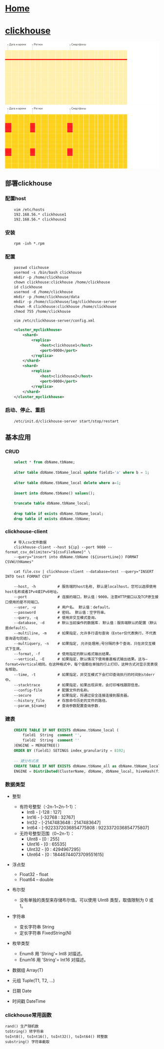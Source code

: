 # [Home](../README.md)
# [clickhouse](https://clickhouse.tech/docs/zh/)
![clickhouse](../images/clickhouse1.webp)
![clickhouse](../images/clickhouse.webp)
## 部署clickhouse
### 配置host
```shell
	vim /etc/hosts
	192.168.56.* clickhouse1
	192.168.56.* clickhouse2
```
### 安装
```shell
	rpm -ivh *.rpm
```
### 配置
```shell
	passwd clichouse
	usermod -s /bin/bash clickhouse
	mkdir -p /home/clickhouse
	chown clickhouse:clickhouse /home/clickhouse
	id clickhouse
	usermod -d /home/clickhouse
	mkdir -p /home/clickhouse/data
	mkdir -p /home/clickhouse/log/clickhouse-server
	chown -R clickhouse:clickhouse /home/clickhouse
	chmod 755 /home/clickhouse
```
```shell
	vim /etc/clickhouse-server/config.xml
```
```xml
	<cluster_myclickhouse>
	    <shard>
	        <replica>
	            <host>clickhouse1</host>
	            <port>9000</port>
	        </replica>
	    </shard>
	    <shard>
	        <replica>
	            <host>clickhouse2</host>
	            <port>9000</port>
	        </replica>
	    </shard>
	</cluster_myclickhouse>
```
### 启动、停止、重启
```shell
	/etc/init.d/clickhouse-server start/stop/restart
```
## 基本应用
### CRUD
```sql
	select * from dbName.tbName;

	alter table dbName.tbName_local update field1='a' where b = 1;

	alter table dbName.tbName_local delete where a=1;

	insert into dbName.tbName() values();

	truncate table dbName.tbName_local;

	drop table if exists dbName.tbName_local;
	drop table if exists dbName.tbName;
```

### clickhouse-client
```shell
	# 导入csv文件数据
	clickhouse-client --host ${ip} --port 9000 --format_csv_delimiter="${csvFileName}" \
	--query="insert into dbName.tbName (${insertLine}) FORMAT CSVWithNames"

	cat file.csv | clickhouse-client --database=test --query="INSERT INTO test FORMAT CSV"

	--host, -h 			# 服务端的host名称, 默认是localhost。您可以选择使用host名称或者IPv4或IPv6地址。
	--port 				# 连接的端口，默认值：9000。注意HTTP接口以及TCP原生接口使用的是不同端口。
	--user, -u 			# 用户名。 默认值：default。
	--password 			# 密码。 默认值：空字符串。
	--query, -q 		# 使用非交互模式查询。
	--database, -d 		# 默认当前操作的数据库. 默认值：服务端默认的配置（默认是default）。
	--multiline, -m 	# 如果指定，允许多行语句查询（Enter仅代表换行，不代表查询语句完结）。
	--multiquery, -n 	# 如果指定, 允许处理用;号分隔的多个查询，只在非交互模式下生效。
	--format, -f 		# 使用指定的默认格式输出结果。
	--vertical, -E 		# 如果指定，默认情况下使用垂直格式输出结果。这与–format=Vertical相同。在这种格式中，每个值都在单独的行上打印，这种方式对显示宽表很有帮助。
	--time, -t 			# 如果指定，非交互模式下会打印查询执行的时间到stderr中。
	--stacktrace 		# 如果指定，如果出现异常，会打印堆栈跟踪信息。
	--config-file 		# 配置文件的名称。
	--secure 			# 如果指定，将通过安全连接连接到服务器。
	--history_file 		# 存放命令历史的文件的路径。
	--param_${name} 	# 查询参数配置查询参数.
```
### 建表
```sql
	CREATE TABLE IF NOT EXISTS dbName.tbName_local (
		field1	String	comment '',
		field2	String	comment ''
	)ENGINE = MERGETREE()
	ORDER BY (field1) SETINGS index_granularity = 8192;

	-- 建分布式表
	CREATE TABLE IF NOT EXISTS dbName.tbName_all as dbName.tbName_local
	ENGINE = Distributed(ClusterName, dbName, dbName_local, hiveHash(field1));
```
### 数据类型
- 整型
	- 有符号整型（-2n-1~2n-1-1）：
		- Int8 - [-128 : 127]
		- Int16 - [-32768 : 32767]
		- Int32 - [-2147483648 : 2147483647]
		- Int64 - [-9223372036854775808 : 9223372036854775807]
	- 无符号整型范围（0~2n-1）：
		- UInt8 - [0 : 255]
		- UInt16 - [0 : 65535]
		- UInt32 - [0 : 4294967295]
		- UInt64 - [0 : 18446744073709551615]

- 浮点型
	- Float32 - float
	- Float64 – double

- 布尔型
	- 没有单独的类型来存储布尔值。可以使用 UInt8 类型，取值限制为 0 或 1。

- 字符串
	- 变长字符串 String
	- 定长字符串 FixedString(N)

- 枚举类型
	- Enum8 用 'String'= Int8 对描述。
	- Enum16 用 'String'= Int16 对描述。

- 数据组 Array(T)

- 元组 Tuple(T1, T2, ...)

- 日期  Date

- 时间戳 DateTime

### clickhouse常用函数
	rand() 生产随机数
	toString() 转字符串
	toInt8(), toInt16(), toInt32(), toInt64() 转整数
	substring() 字符串截取
